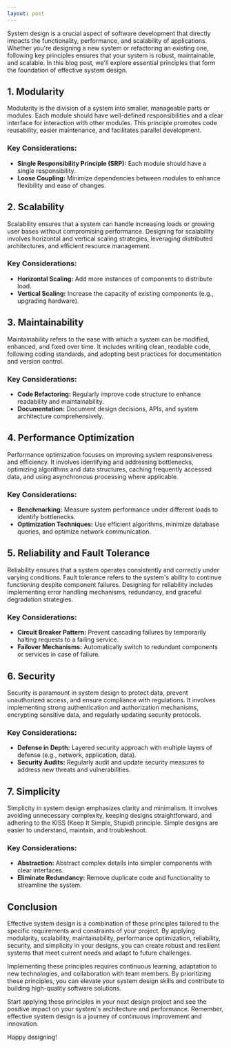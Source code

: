 ```yaml
---
layout: post
---
```

System design is a crucial aspect of software development that directly impacts the functionality, performance, and scalability of applications. Whether you're designing a new system or refactoring an existing one, following key principles ensures that your system is robust, maintainable, and scalable. In this blog post, we'll explore essential principles that form the foundation of effective system design.

## 1. **Modularity**

Modularity is the division of a system into smaller, manageable parts or modules. Each module should have well-defined responsibilities and a clear interface for interaction with other modules. This principle promotes code reusability, easier maintenance, and facilitates parallel development.

### Key Considerations:
- **Single Responsibility Principle (SRP):** Each module should have a single responsibility.
- **Loose Coupling:** Minimize dependencies between modules to enhance flexibility and ease of changes.

## 2. **Scalability**

Scalability ensures that a system can handle increasing loads or growing user bases without compromising performance. Designing for scalability involves horizontal and vertical scaling strategies, leveraging distributed architectures, and efficient resource management.

### Key Considerations:
- **Horizontal Scaling:** Add more instances of components to distribute load.
- **Vertical Scaling:** Increase the capacity of existing components (e.g., upgrading hardware).

## 3. **Maintainability**

Maintainability refers to the ease with which a system can be modified, enhanced, and fixed over time. It includes writing clean, readable code, following coding standards, and adopting best practices for documentation and version control.

### Key Considerations:
- **Code Refactoring:** Regularly improve code structure to enhance readability and maintainability.
- **Documentation:** Document design decisions, APIs, and system architecture comprehensively.

## 4. **Performance Optimization**

Performance optimization focuses on improving system responsiveness and efficiency. It involves identifying and addressing bottlenecks, optimizing algorithms and data structures, caching frequently accessed data, and using asynchronous processing where applicable.

### Key Considerations:
- **Benchmarking:** Measure system performance under different loads to identify bottlenecks.
- **Optimization Techniques:** Use efficient algorithms, minimize database queries, and optimize network communication.

## 5. **Reliability and Fault Tolerance**

Reliability ensures that a system operates consistently and correctly under varying conditions. Fault tolerance refers to the system's ability to continue functioning despite component failures. Designing for reliability includes implementing error handling mechanisms, redundancy, and graceful degradation strategies.

### Key Considerations:
- **Circuit Breaker Pattern:** Prevent cascading failures by temporarily halting requests to a failing service.
- **Failover Mechanisms:** Automatically switch to redundant components or services in case of failure.

## 6. **Security**

Security is paramount in system design to protect data, prevent unauthorized access, and ensure compliance with regulations. It involves implementing strong authentication and authorization mechanisms, encrypting sensitive data, and regularly updating security protocols.

### Key Considerations:
- **Defense in Depth:** Layered security approach with multiple layers of defense (e.g., network, application, data).
- **Security Audits:** Regularly audit and update security measures to address new threats and vulnerabilities.

## 7. **Simplicity**

Simplicity in system design emphasizes clarity and minimalism. It involves avoiding unnecessary complexity, keeping designs straightforward, and adhering to the KISS (Keep It Simple, Stupid) principle. Simple designs are easier to understand, maintain, and troubleshoot.

### Key Considerations:
- **Abstraction:** Abstract complex details into simpler components with clear interfaces.
- **Eliminate Redundancy:** Remove duplicate code and functionality to streamline the system.

## Conclusion

Effective system design is a combination of these principles tailored to the specific requirements and constraints of your project. By applying modularity, scalability, maintainability, performance optimization, reliability, security, and simplicity in your designs, you can create robust and resilient systems that meet current needs and adapt to future challenges.

Implementing these principles requires continuous learning, adaptation to new technologies, and collaboration with team members. By prioritizing these principles, you can elevate your system design skills and contribute to building high-quality software solutions.

Start applying these principles in your next design project and see the positive impact on your system's architecture and performance. Remember, effective system design is a journey of continuous improvement and innovation.

Happy designing!


